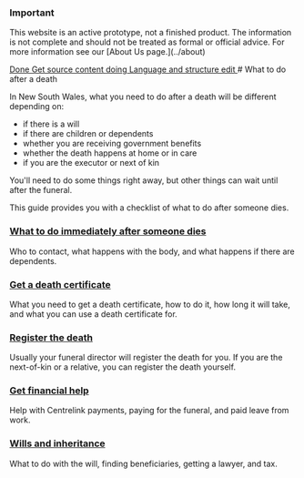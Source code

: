 <!--
  Light:      <div role="alert" class="au-page-alerts au-page-alerts--info">
  Light Alt:  <div role="alert" class="au-page-alerts au-page-alerts--info au-page-alerts--alt">
  Dark:       <div role="alert" class="au-body au-body--dark au-page-alerts au-page-alerts--info au-page-alerts--dark >
  Dark Alt:   <div role="alert" class="au-body au-body--dark au-body--alt au-page-alerts au-page-alerts--info au-page-alerts--dark au-page-alerts--alt">
-->

<div role="alert" class="au-body au-page-alerts au-page-alerts--info">
  <h3>Important</h3>
  <p>This website is an active prototype, not a finished product. The information is not complete and should not be treated as formal or official advice. For more information see our [About Us page.](../about) </p>
</div>

<a class="au-progress-indicator__link au-progress-indicator__link--done" href="#url">
      <span class="au-progress-indicator__status">Done</span>
      Get source content
    </a>
    <a class="au-progress-indicator__link au-progress-indicator__link--doing" href="#url">
              <span class="au-progress-indicator__status">doing</span>
              Language and structure edit
            </a>
# What to do after a death

In New South Wales, what you need to do after a death will be different depending on:

* if there is a will
* if there are children or dependents
* whether you are receiving government benefits
* whether the death happens at home or in care
* if you are the executor or next of kin

You'll need to do some things right away, but other things can wait until after the funeral.

This guide provides you with a checklist of what to do after someone dies.

### [What to do immediately after someone dies](first-steps)

Who to contact, what happens with the body, and what happens if there are dependents.

### [Get a death certificate](register-the-death/getting-a-death-certificate)

What you need to get a death certificate, how to do it, how long it will take, and what you can use a death certificate for.

### [Register the death](register-the-death)

Usually your funeral director will register the death for you. If you are the next-of-kin or a relative, you can register the death yourself.

### [Get financial help](getting-support/financial-support)

Help with Centrelink payments, paying for the funeral, and paid leave from work.

### [Wills and inheritance](wills-and-inheritance)

What to do with the will, finding beneficiaries, getting a lawyer, and tax.

<!--- --->
